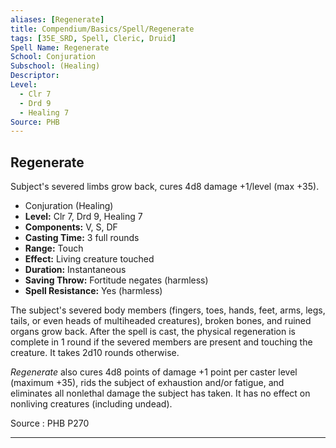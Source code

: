 ```yaml
---
aliases: [Regenerate]
title: Compendium/Basics/Spell/Regenerate
tags: [35E_SRD, Spell, Cleric, Druid]
Spell Name: Regenerate
School: Conjuration
Subschool: (Healing)
Descriptor: 
Level:
  - Clr 7
  - Drd 9
  - Healing 7
Source: PHB
---
```



## Regenerate

Subject's severed limbs grow back, cures 4d8 damage +1/level (max +35).

*   Conjuration (Healing)
*   **Level:** Clr 7, Drd 9, Healing 7
*   **Components:** V, S, DF
*   **Casting Time:** 3 full rounds
*   **Range:** Touch
*   **Effect:** Living creature touched
*   **Duration:** Instantaneous
*   **Saving Throw:** Fortitude negates (harmless)
*   **Spell Resistance:** Yes (harmless)

<p>The subject's severed body members (fingers, toes, hands, feet, arms, legs, tails, or even heads of multiheaded creatures), broken bones, and ruined organs grow back. After the spell is cast, the physical regeneration is complete in 1 round if the severed members are present and touching the creature. It takes 2d10 rounds otherwise.</p><p><i>Regenerate</i> also cures 4d8 points of damage +1 point per caster level (maximum +35), rids the subject of exhaustion and/or fatigue, and eliminates all nonlethal damage the subject has taken. It has no effect on nonliving creatures (including undead).</p>

Source : PHB P270

---
